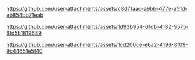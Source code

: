 

https://github.com/user-attachments/assets/c8d71aac-a9bb-477e-a51d-eb854bb71eab

https://github.com/user-attachments/assets/1d93b954-61db-4182-957b-6fd5b1819689



https://github.com/user-attachments/assets/1cd200ce-e6a2-4196-8f09-9c44651e5f40

